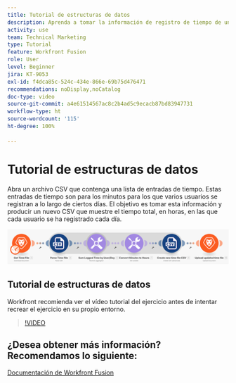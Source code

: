 ```yaml
---
title: Tutorial de estructuras de datos
description: Aprenda a tomar la información de registro de tiempo de un archivo, transformarla y producir un nuevo archivo con los datos transformados en  [!DNL Adobe Workfront Fusion].
activity: use
team: Technical Marketing
type: Tutorial
feature: Workfront Fusion
role: User
level: Beginner
jira: KT-9053
exl-id: f4dca85c-524c-434e-866e-69b75d476471
recommendations: noDisplay,noCatalog
doc-type: video
source-git-commit: a4e61514567ac8c2b4ad5c9ecacb87bd83947731
workflow-type: ht
source-wordcount: '115'
ht-degree: 100%

---
```


# Tutorial de estructuras de datos

Abra un archivo CSV que contenga una lista de entradas de tiempo. Estas entradas de tiempo son para los minutos para los que varios usuarios se registran a lo largo de ciertos días. El objetivo es tomar esta información y producir un nuevo CSV que muestre el tiempo total, en horas, en las que cada usuario se ha registrado cada día.

![Una imagen de un escenario de Fusion](assets/data-structures-and-data-stores-1.png)

## Tutorial de estructuras de datos

Workfront recomienda ver el vídeo tutorial del ejercicio antes de intentar recrear el ejercicio en su propio entorno.

>[!VIDEO](https://video.tv.adobe.com/v/335294/?quality=12&learn=on)



## ¿Desea obtener más información? Recomendamos lo siguiente:

[Documentación de Workfront Fusion](https://experienceleague.adobe.com/docs/workfront/using/adobe-workfront-fusion/workfront-fusion-2.html?lang=es)
